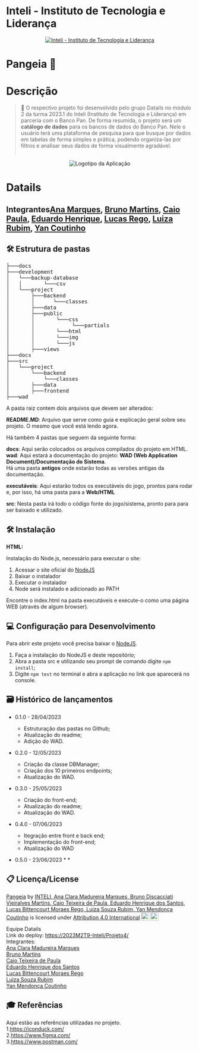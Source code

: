 # Inteli - Instituto de Tecnologia e Liderança 


<p align="center">
<a href= "https://www.inteli.edu.br/"><img src="https://www.inteli.edu.br/wp-content/uploads/2021/08/20172028/marca_1-2.png" alt="Inteli - Instituto de Tecnologia e Liderança" border="0"></a>
</p>

# Pangeia 📝
# Descrição 
> 📜 O respectivo projeto foi desenvolvido pelo grupo Datails no módulo 2 da turma 2023.1 do Inteli (Instituto de Tecnologia e Liderança) em parceria com o Banco Pan. De forma resumida, o projeto será um <strong>catálogo de dados</strong> para os bancos de dados do Banco Pan. Nele o usuário terá uma plataforma de pesquisa para que busque por dados em tabelas de forma simples e prática, podendo organiza-las por filtros e analisar seus dados de forma visualmente agradável.
<br><br>
<p align="center">
<img src="" alt="Logotipo da Aplicação" border="0">
</p>

# Datails 
## Integrantes<a href="https://www.linkedin.com/in/ana-clara-madureira-marques/">Ana Marques</a>, <a href="https://www.linkedin.com/in/bruno-martins-2b6742269/">Bruno Martins</a>, <a href="https://www.linkedin.com/in/caio-paula-36b187264/">Caio Paula</a>, <a href="http://linkedin.com/in/eduardo-henrique-dos-santos-8b24451b8">Eduardo Henrique</a>, <a href="https://www.linkedin.com/in/lucas-rego-90469a271/">Lucas Rego</a>, <a href="https://www.linkedin.com/in/luiza-rubim/">Luiza Rubim</a>, <a href="https://www.linkedin.com/in/yan-m-coutinho/"> Yan Coutinho </a>

## 🛠 Estrutura de pastas

<pre>
├───docs
├───development
│   └───backup-database
│   │       └───csv
│   └───project
│       ├───backend
│       │      └───classes
│       ├───data
│       ├───public
│       │       └───css
│       │            └───partials
│       │       └───html
│       │       └───img
│       │       └───js
│       ├───views
├───docs
├───src
│   └───project
│       └───backend
│           └───classes
│       ├───data
│       ├───frontend
├───wad
</pre>

A pasta raiz contem dois arquivos que devem ser alterados:

<b>README.MD</b>: Arquivo que serve como guia e explicação geral sobre seu projeto. O mesmo que você está lendo agora.

Há também 4 pastas que seguem da seguinte forma:

<b>docs</b>: Aqui serão colocados os arquivos compilados do projeto em HTML.
<br>
<b>wad</b>: Aqui estará a documentação do projeto: <b>WAD (Web Application Document)/Documentação do Sistema</b>.
<br>
Há uma pasta <b>antigos</b> onde estarão todas as versões antigas da documentação.

<b>executáveis</b>: Aqui estarão todos os executáveis do jogo, prontos para rodar e, por isso, há uma pasta para a <b>Web/HTML</b>

<b>src</b>: Nesta pasta irá todo o código fonte do jogo/sistema, pronto para para ser baixado e utilizado.

## 🛠 Instalação

<b>HTML:</b>

Instalação do Node.js, necessário para executar o site:
   1. Acessar o site oficial do <a href="https://nodejs.org/en">NodeJS</a>
   2. Baixar o instalador
   3. Executar o instalador
   4. Node será instalado e adicionado ao PATH
 
Encontre o index.html na pasta executáveis e execute-o como uma página WEB (através de algum browser).

## 💻 Configuração para Desenvolvimento

Para abrir este projeto você precisa baixar o <a href="https://nodejs.org/en">NodeJS</a>.

1. Faça a instalação do NodeJS e deste repositório;
2. Abra a pasta src e utilizando seu prompt de comando digite <code>npm install</code>;
3. Digite <code>npm test</code> no terminal e abra a aplicação no link que aparecerá no console.

## 🗃 Histórico de lançamentos

* 0.1.0 - 28/04/2023
    * Estruturação das pastas no Github;
    * Atualização do readme;
    * Adição do WAD.
 
 * 0.2.0 - 12/05/2023
    * Criação da classe DBManager;
    * Criação dos 10 primeiros endpoints;
    * Atualização do WAD.
    
 * 0.3.0 - 25/05/2023
    * Criação do front-end;
    * Atualização do readme;
    * Atualização do WAD.

 * 0.4.0 - 07/06/2023
    * Itegração entre front e back end;
    * Implementação do front-end;
    * Atualização do WAD
  
 * 0.5.0 - 23/06/2023
    * 
    *


## 📋 Licença/License
<p xmlns:cc="http://creativecommons.org/ns#" xmlns:dct="http://purl.org/dc/terms/"><a property="dct:title" rel="cc:attributionURL" href="https://github.com/2023M2T9-Inteli/projeto4">Pangeia</a> by <a rel="cc:attributionURL dct:creator" property="cc:attributionName" href="https://github.com/2023M2T9-Inteli/projeto4">INTELI, Ana Clara Madureira Marques, Bruno Discacciati Vieiralves Martins, Caio Teixeira de Paula, Eduardo Henrique dos Santos, Lucas Bittencourt Moraes Rego, Luiza Souza Rubim, Yan Mendonça Coutinho</a> is licensed under <a href="http://creativecommons.org/licenses/by/4.0/?ref=chooser-v1" target="_blank" rel="license noopener noreferrer" style="display:inline-block;">Attribution 4.0 International<img style="height:22px!important;margin-left:3px;vertical-align:text-bottom;" src="https://mirrors.creativecommons.org/presskit/icons/cc.svg?ref=chooser-v1"><img style="height:22px!important;margin-left:3px;vertical-align:text-bottom;" src="https://mirrors.creativecommons.org/presskit/icons/by.svg?ref=chooser-v1"></a></p>
Equipe Datails<br>
Link do deploy: <a href=""/>https://2023M2T9-Inteli/Projeto4/</a> </br>
Integrantes: <br>
    <a href="https://www.linkedin.com/in/ana-clara-madureira-marques/">Ana Clara Madureira Marques</a><br>
    <a href="https://www.linkedin.com/in/bruno-martins-2b6742269/">Bruno Martins</a><br>
    <a href="https://www.linkedin.com/in/caio-paula-36b187264/">Caio Teixeira de Paula </a><br>
    <a href="http://linkedin.com/in/eduardo-henrique-dos-santos-8b24451b8">Eduardo Henrique dos Santos</a><br>
    <a href="https://www.linkedin.com/in/lucas-rego-90469a271/">Lucas Bittencourt Moraes Rego</a><br>
    <a href="https://www.linkedin.com/in/luiza-rubim/">Luiza Souza Rubim</a><br>
    <a href="https://www.linkedin.com/in/yan-m-coutinho/"> Yan Mendonça Coutinho </a><br>

## 🎓 Referências
Aqui estão as referências utilizadas no projeto. <br>
1.https://iconduck.com/ <br>
2.https://www.figma.com/ <br>
3.https://www.postman.com/ <br>
